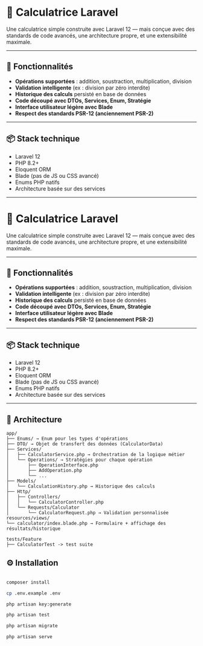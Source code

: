 # 🧮 Calculatrice Laravel

Une calculatrice simple construite avec Laravel 12 — mais conçue avec des standards de code avancés, une architecture propre, et une extensibilité maximale.

---

## 🚀 Fonctionnalités

-   **Opérations supportées** : addition, soustraction, multiplication, division
-   **Validation intelligente** (ex : division par zéro interdite)
-   **Historique des calculs** persisté en base de données
-   **Code découpé avec DTOs, Services, Enum, Stratégie**
-   **Interface utilisateur légère avec Blade**
-   **Respect des standards PSR-12 (anciennement PSR-2)**

---

## 📦 Stack technique

-   Laravel 12
-   PHP 8.2+
-   Eloquent ORM
-   Blade (pas de JS ou CSS avancé)
-   Enums PHP natifs
-   Architecture basée sur des services

---

# 🧮 Calculatrice Laravel

Une calculatrice simple construite avec Laravel 12 — mais conçue avec des standards de code avancés, une architecture propre, et une extensibilité maximale.

---

## 🚀 Fonctionnalités

-   **Opérations supportées** : addition, soustraction, multiplication, division
-   **Validation intelligente** (ex : division par zéro interdite)
-   **Historique des calculs** persisté en base de données
-   **Code découpé avec DTOs, Services, Enum, Stratégie**
-   **Interface utilisateur légère avec Blade**
-   **Respect des standards PSR-12 (anciennement PSR-2)**

---

## 📦 Stack technique

-   Laravel 12
-   PHP 8.2+
-   Eloquent ORM
-   Blade (pas de JS ou CSS avancé)
-   Enums PHP natifs
-   Architecture basée sur des services

---

## 📁 Architecture

```text
app/
├── Enums/ → Enum pour les types d'opérations
├── DTO/ → Objet de transfert des données (CalculatorData)
├── Services/
│   ├── CalculatorService.php → Orchestration de la logique métier
│   └── Operations/ → Stratégies pour chaque opération
│       ├── OperationInterface.php
│       ├── AddOperation.php
│       └── ...
├── Models/
│   └── CalculationHistory.php → Historique des calculs
├── Http/
│   ├── Controllers/
│   │   └── CalculatorController.php
│   └── Requests/Calculator
│       └── CalculatorRequest.php → Validation personnalisée
resources/views/
└── calculator/index.blade.php → Formulaire + affichage des résultats/historique

tests/Feature
├── CalculatorTest -> test suite
```

## ⚙️ Installation

```bash

composer install

cp .env.example .env

php artisan key:generate

php artisan test

php artisan migrate

php artisan serve
```

